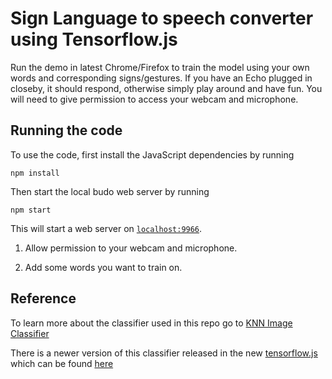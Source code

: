 # Sign Language to speech converter using Tensorflow.js

Run the demo in latest Chrome/Firefox to train the model using your own words and corresponding signs/gestures. If you have an Echo plugged in closeby, it should respond, otherwise simply play around and have fun. You will need to give permission to access your webcam and microphone.


## Running the code
To use the code, first install the JavaScript dependencies by running  

```
npm install
```

Then start the local budo web server by running 

```
npm start
```

This will start a web server on [`localhost:9966`](http://localhost:9966). 

1. Allow permission to your webcam and microphone. 

2. Add some words you want to train on. 


## Reference
To learn more about the classifier used in this repo go to [KNN Image Classifier](https://github.com/PAIR-code/deeplearnjs/tree/master/models/knn_image_classifier)

There is a newer version of this classifier released in the new [tensorflow.js](https://js.tensorflow.org) which can be found [here](https://github.com/tensorflow/tfjs-models/tree/master/knn-classifier)

